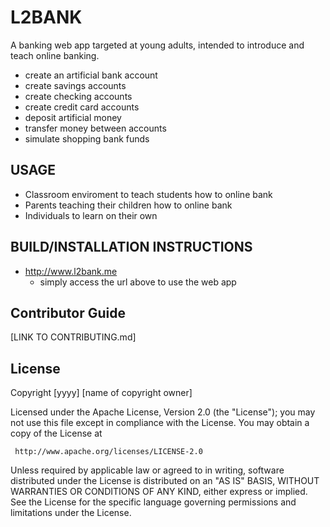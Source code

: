 # L2BANK

A banking web app targeted at young adults, intended to introduce and teach online banking.
  * create an artificial bank account
  * create savings accounts
  * create checking accounts
  * create credit card accounts
  * deposit artificial money
  * transfer money between accounts
  * simulate shopping bank funds

## USAGE
  * Classroom enviroment to teach students how to online bank
  * Parents teaching their children how to online bank
  * Individuals to learn on their own
  
## BUILD/INSTALLATION INSTRUCTIONS
  * http://www.l2bank.me
    * simply access the url above to use the web app
    
## Contributor Guide
[LINK TO CONTRIBUTING.md]

## License 
   Copyright [yyyy] [name of copyright owner]

   Licensed under the Apache License, Version 2.0 (the "License");
   you may not use this file except in compliance with the License.
   You may obtain a copy of the License at

     http://www.apache.org/licenses/LICENSE-2.0

   Unless required by applicable law or agreed to in writing, software
   distributed under the License is distributed on an "AS IS" BASIS,
   WITHOUT WARRANTIES OR CONDITIONS OF ANY KIND, either express or implied.
   See the License for the specific language governing permissions and
   limitations under the License.
